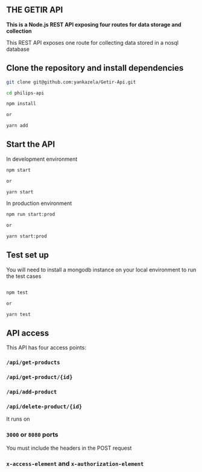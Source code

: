 ## THE GETIR API

**This is a Node.js REST API exposing four routes for data storage and collection**

This REST API exposes one route for collecting data stored in a nosql database

## Clone the repository and install dependencies

```bash
git clone git@github.com:yankazela/Getir-Api.git

cd philips-api

npm install

or

yarn add
```

## Start the API 

In development environment

```bash
npm start

or

yarn start

```

In production environment

```bash
npm run start:prod

or

yarn start:prod

```
## Test set up

You will need to install a mongodb instance on your local environment to run the test cases

```bash

npm test

or

yarn test

```

## API access

This API has four access points:

### `/api/get-products`
### `/api/get-product/{id}`
### `/api/add-product`
### `/api/delete-product/{id}`

It runs on

### `3000` or `8080` ports

You must include the headers in the POST request

### `x-access-element` and `x-authorization-element`




